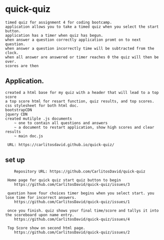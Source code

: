 # quick-quiz

    timed quiz for assignment 4 for coding bootcamp. 
    application allows you to take a timed quiz when you select the start button.
    application has a timer when quiz has begun. 
    when answer a question correctly application promt on to next question.
    when answer a question incorrectly time will be subtracted from the clock.
    when all answer are answered or timer reaches 0 the quiz will then be over. 
    scores are then 
    
## Application. 

    created a html base for my quiz with a header that will lead to a top score 
    a top score html for resart function, quiz results, and top scores. 
    css stylesheet for both html doc.
    bootstrapCDN
    jquery CDN
    created mutilple .js documents 
        ~ one to contain all questions and answers 
        ~ a document to restart application, show high scores and clear results
        ~ main doc.js 

     URL: https://carlitosdavid.github.io/quick-quiz/
    
## set up 

        Repository URL: https://github.com/CarlitosDavid/quick-quiz
    
     Home page for quick quiz start quiz button to begin
        https://github.com/CarlitosDavid/quick-quiz/issues/3
    
     question have four choices timer begins when you select start. you lose time for incorrect answers. 
        https://github.com/CarlitosDavid/quick-quiz/issues/1
    
     once you finish. quiz shows your final time/score and tallys it into the scoreboard upon name entry. 
        https://github.com/CarlitosDavid/quick-quiz/issues/4
    
     Top Score show on second html page. 
        https://github.com/CarlitosDavid/quick-quiz/issues/2
